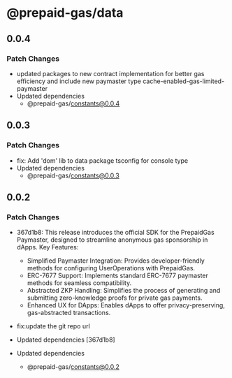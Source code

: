 # @prepaid-gas/data

## 0.0.4

### Patch Changes

- updated packages to new contract implementation for better gas efficiency and include new paymaster type cache-enabled-gas-limited-paymaster
- Updated dependencies
  - @prepaid-gas/constants@0.0.4

## 0.0.3

### Patch Changes

- fix: Add 'dom' lib to data package tsconfig for console type
- Updated dependencies
  - @prepaid-gas/constants@0.0.3

## 0.0.2

### Patch Changes

- 367d1b8: This release introduces the official SDK for the PrepaidGas Paymaster, designed to streamline anonymous gas sponsorship in dApps.
  Key Features:
  - Simplified Paymaster Integration: Provides developer-friendly methods for configuring UserOperations with PrepaidGas.
  - ERC-7677 Support: Implements standard ERC-7677 paymaster methods for seamless compatibility.
  - Abstracted ZKP Handling: Simplifies the process of generating and submitting zero-knowledge proofs for private gas payments.
  - Enhanced UX for DApps: Enables dApps to offer privacy-preserving, gas-abstracted transactions.

- fix:update the git repo url
- Updated dependencies [367d1b8]
- Updated dependencies
  - @prepaid-gas/constants@0.0.2
